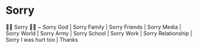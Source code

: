 # Sorry
🙏🏼 Sorry 🙏🏼 ~ Sorry God | Sorry Family | Sorry Friends | Sorry Media | Sorry World | Sorry Army | Sorry School | Sorry Work | Sorry Relationship | Sorry I was hurt too | Thanks
